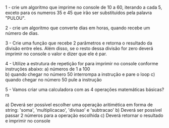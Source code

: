 1 - crie um algoritmo que imprime no console de 10 a 60, iterando a cada 5, exceto para os numeros 35 e 45 que irão ser substituidos pela palavra "PULOU".

2 - crie um algoritmo que converte dias em horas, quando recebe um número de dias.

3 - Crie uma função que recebe 2 parâmetros e retorna o resultado da divisão entre eles. Além disso, se o resto dessa divisão for zero deverá imprimir no console o valor e dizer que ele é par.

4 - Utilize a estrutura de repetição for para imprimir no console conforme instruções abaixo: 
    a) números de 1 a 100  
    b) quando chegar no número 50 interrompa a instrução e pare o loop 
    c) quando chegar no número 50 pule a instrução 

5 - Vamos criar uma calculadora com as 4 operações matemáticas básicas? rs

a) Deverá ser possível escolher uma operação aritimética em forma de string: 'soma', 'multiplicacao', 'divisao' e 'subtracao'
b) Deverá ser possível passar 2 números para a operação escolhida
c) Deverá retornar o resultado e imprimir no console